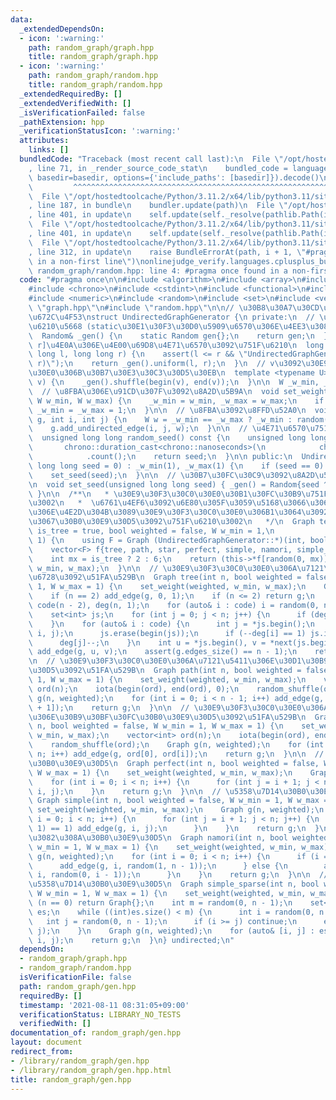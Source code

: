 ```yaml
---
data:
  _extendedDependsOn:
  - icon: ':warning:'
    path: random_graph/graph.hpp
    title: random_graph/graph.hpp
  - icon: ':warning:'
    path: random_graph/random.hpp
    title: random_graph/random.hpp
  _extendedRequiredBy: []
  _extendedVerifiedWith: []
  _isVerificationFailed: false
  _pathExtension: hpp
  _verificationStatusIcon: ':warning:'
  attributes:
    links: []
  bundledCode: "Traceback (most recent call last):\n  File \"/opt/hostedtoolcache/Python/3.11.2/x64/lib/python3.11/site-packages/onlinejudge_verify/documentation/build.py\"\
    , line 71, in _render_source_code_stat\n    bundled_code = language.bundle(stat.path,\
    \ basedir=basedir, options={'include_paths': [basedir]}).decode()\n          \
    \         ^^^^^^^^^^^^^^^^^^^^^^^^^^^^^^^^^^^^^^^^^^^^^^^^^^^^^^^^^^^^^^^^^^^^^^^^^^^^^^^^^\n\
    \  File \"/opt/hostedtoolcache/Python/3.11.2/x64/lib/python3.11/site-packages/onlinejudge_verify/languages/cplusplus.py\"\
    , line 187, in bundle\n    bundler.update(path)\n  File \"/opt/hostedtoolcache/Python/3.11.2/x64/lib/python3.11/site-packages/onlinejudge_verify/languages/cplusplus_bundle.py\"\
    , line 401, in update\n    self.update(self._resolve(pathlib.Path(included), included_from=path))\n\
    \  File \"/opt/hostedtoolcache/Python/3.11.2/x64/lib/python3.11/site-packages/onlinejudge_verify/languages/cplusplus_bundle.py\"\
    , line 401, in update\n    self.update(self._resolve(pathlib.Path(included), included_from=path))\n\
    \  File \"/opt/hostedtoolcache/Python/3.11.2/x64/lib/python3.11/site-packages/onlinejudge_verify/languages/cplusplus_bundle.py\"\
    , line 312, in update\n    raise BundleErrorAt(path, i + 1, \"#pragma once found\
    \ in a non-first line\")\nonlinejudge_verify.languages.cplusplus_bundle.BundleErrorAt:\
    \ random_graph/random.hpp: line 4: #pragma once found in a non-first line\n"
  code: "#pragma once\n\n#include <algorithm>\n#include <array>\n#include <cassert>\n\
    #include <chrono>\n#include <cstdint>\n#include <functional>\n#include <iostream>\n\
    #include <numeric>\n#include <random>\n#include <set>\n#include <vector>\n\n#include\
    \ \"graph.hpp\"\n#include \"random.hpp\"\n\n// \u30B8\u30A7\u30CD\u30EC\u30FC\u30BF\
    \u672C\u4F53\nstruct UndirectedGraphGenerator {\n private:\n  // \u4E71\u6570\u751F\
    \u6210\u5668 (static\u30E1\u30F3\u30D0\u5909\u6570\u306E\u4EE3\u308F\u308A)\n\
    \  Random& _gen() {\n    static Random gen{};\n    return gen;\n  }\n  // [l,\
    \ r]\u4E0A\u306E\u4E00\u69D8\u4E71\u6570\u3092\u751F\u6210\n  long long random(long\
    \ long l, long long r) {\n    assert(l <= r && \"UndirectedGraphGenerator::random(l,\
    \ r)\");\n    return _gen().uniform(l, r);\n  }\n  // v\u3092\u30E9\u30F3\u30C0\
    \u30E0\u306B\u30B7\u30E3\u30C3\u30D5\u30EB\n  template <typename U>\n  void random_shuffle(vector<U>&\
    \ v) {\n    _gen().shuffle(begin(v), end(v));\n  }\n\n  W _w_min, _w_max;\n\n\
    \  // \u8FBA\u306E\u91CD\u307F\u3092\u8A2D\u5B9A\n  void set_weight(bool weighted,\
    \ W w_min, W w_max) {\n    _w_min = w_min, _w_max = w_max;\n    if (!weighted)\
    \ _w_min = _w_max = 1;\n  }\n\n  // \u8FBA\u3092\u8FFD\u52A0\n  void add_edge(Graph&\
    \ g, int i, int j) {\n    W w = _w_min == _w_max ? _w_min : random(_w_min, _w_max);\n\
    \    g.add_undirected_edge(i, j, w);\n  }\n\n  // \u4E71\u6570\u751F\u6210s\n\
    \  unsigned long long random_seed() const {\n    unsigned long long seed =\n \
    \       chrono::duration_cast<chrono::nanoseconds>(\n            chrono::high_resolution_clock::now().time_since_epoch())\n\
    \            .count();\n    return seed;\n  }\n\n public:\n  UndirectedGraphGenerator(unsigned\
    \ long long seed = 0) : _w_min(1), _w_max(1) {\n    if (seed == 0) seed = random_seed();\n\
    \    set_seed(seed);\n  }\n\n  // \u30B7\u30FC\u30C9\u3092\u8A2D\u5B9A\u3059\u308B\
    \n  void set_seed(unsigned long long seed) { _gen() = Random{seed ^ 1333uLL};\
    \ }\n\n  /**\n   * \u30E9\u30F3\u30C0\u30E0\u30B1\u30FC\u30B9\u751F\u6210\u7528\
    \u3002\n   *  \u6761\u4EF6\u3092\u6E80\u305F\u3059\u5168\u3066\u306E\u95A2\u6570\
    \u306E\u4E2D\u304B\u3089\u30E9\u30F3\u30C0\u30E0\u306B1\u3064\u3092\u9078\u3093\
    \u3067\u30B0\u30E9\u30D5\u3092\u751F\u6210\u3002\n   */\n  Graph test(int n, bool\
    \ is_tree = true, bool weighted = false, W w_min = 1,\n             W w_max =\
    \ 1) {\n    using F = Graph (UndirectedGraphGenerator::*)(int, bool, W, W);\n\
    \    vector<F> f{tree, path, star, perfect, simple, namori, simple_sparse};\n\
    \    int mx = is_tree ? 2 : 6;\n    return (this->*f[random(0, mx)])(n, weighted,\
    \ w_min, w_max);\n  }\n\n  // \u30E9\u30F3\u30C0\u30E0\u306A\u7121\u5411\u306E\
    \u6728\u3092\u51FA\u529B\n  Graph tree(int n, bool weighted = false, W w_min =\
    \ 1, W w_max = 1) {\n    set_weight(weighted, w_min, w_max);\n    Graph g(n, weighted);\n\
    \    if (n == 2) add_edge(g, 0, 1);\n    if (n <= 2) return g;\n    vector<int>\
    \ code(n - 2), deg(n, 1);\n    for (auto& i : code) i = random(0, n - 1), deg[i]++;\n\
    \    set<int> js;\n    for (int j = 0; j < n; j++) {\n      if (deg[j] == 1) js.insert(j);\n\
    \    }\n    for (auto& i : code) {\n      int j = *js.begin();\n      add_edge(g,\
    \ i, j);\n      js.erase(begin(js));\n      if (--deg[i] == 1) js.insert(i);\n\
    \      deg[j]--;\n    }\n    int u = *js.begin(), v = *next(js.begin());\n   \
    \ add_edge(g, u, v);\n    assert(g.edges_size() == n - 1);\n    return g;\n  }\n\
    \n  // \u30E9\u30F3\u30C0\u30E0\u306A\u7121\u5411\u306E\u30D1\u30B9\u30B0\u30E9\
    \u30D5\u3092\u51FA\u529B\n  Graph path(int n, bool weighted = false, W w_min =\
    \ 1, W w_max = 1) {\n    set_weight(weighted, w_min, w_max);\n    vector<int>\
    \ ord(n);\n    iota(begin(ord), end(ord), 0);\n    random_shuffle(ord);\n    Graph\
    \ g(n, weighted);\n    for (int i = 0; i < n - 1; i++) add_edge(g, ord[i], ord[i\
    \ + 1]);\n    return g;\n  }\n\n  // \u30E9\u30F3\u30C0\u30E0\u306A\u7121\u5411\
    \u306E\u30B9\u30BF\u30FC\u30B0\u30E9\u30D5\u3092\u51FA\u529B\n  Graph star(int\
    \ n, bool weighted = false, W w_min = 1, W w_max = 1) {\n    set_weight(weighted,\
    \ w_min, w_max);\n    vector<int> ord(n);\n    iota(begin(ord), end(ord), 0);\n\
    \    random_shuffle(ord);\n    Graph g(n, weighted);\n    for (int i = 1; i <\
    \ n; i++) add_edge(g, ord[0], ord[i]);\n    return g;\n  }\n\n  // \u5B8C\u5168\
    \u30B0\u30E9\u30D5\n  Graph perfect(int n, bool weighted = false, W w_min = 1,\
    \ W w_max = 1) {\n    set_weight(weighted, w_min, w_max);\n    Graph g(n, weighted);\n\
    \    for (int i = 0; i < n; i++) {\n      for (int j = i + 1; j < n; j++) add_edge(g,\
    \ i, j);\n    }\n    return g;\n  }\n\n  // \u5358\u7D14\u30B0\u30E9\u30D5\n \
    \ Graph simple(int n, bool weighted = false, W w_min = 1, W w_max = 1) {\n   \
    \ set_weight(weighted, w_min, w_max);\n    Graph g(n, weighted);\n    for (int\
    \ i = 0; i < n; i++) {\n      for (int j = i + 1; j < n; j++) {\n        if (random(0,\
    \ 1) == 1) add_edge(g, i, j);\n      }\n    }\n    return g;\n  }\n\n  // \u306A\
    \u3082\u308A\u30B0\u30E9\u30D5\n  Graph namori(int n, bool weighted = false, W\
    \ w_min = 1, W w_max = 1) {\n    set_weight(weighted, w_min, w_max);\n    Graph\
    \ g(n, weighted);\n    for (int i = 0; i < n; i++) {\n      if (i == 0) {\n  \
    \      add_edge(g, i, random(1, n - 1));\n      } else {\n        add_edge(g,\
    \ i, random(0, i - 1));\n      }\n    }\n    return g;\n  }\n\n  // \u758E\u306A\
    \u5358\u7D14\u30B0\u30E9\u30D5\n  Graph simple_sparse(int n, bool weighted = false,\
    \ W w_min = 1, W w_max = 1) {\n    set_weight(weighted, w_min, w_max);\n    if\
    \ (n == 0) return Graph{};\n    int m = random(0, n - 1);\n    set<pair<int, int>>\
    \ es;\n    while ((int)es.size() < m) {\n      int i = random(0, n - 1);\n   \
    \   int j = random(0, n - 1);\n      if (i >= j) continue;\n      es.emplace(i,\
    \ j);\n    }\n    Graph g(n, weighted);\n    for (auto& [i, j] : es) add_edge(g,\
    \ i, j);\n    return g;\n  }\n} undirected;\n"
  dependsOn:
  - random_graph/graph.hpp
  - random_graph/random.hpp
  isVerificationFile: false
  path: random_graph/gen.hpp
  requiredBy: []
  timestamp: '2021-08-11 08:31:05+09:00'
  verificationStatus: LIBRARY_NO_TESTS
  verifiedWith: []
documentation_of: random_graph/gen.hpp
layout: document
redirect_from:
- /library/random_graph/gen.hpp
- /library/random_graph/gen.hpp.html
title: random_graph/gen.hpp
---
```

